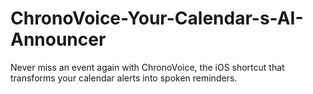# ChronoVoice-Your-Calendar-s-AI-Announcer
Never miss an event again with ChronoVoice, the iOS shortcut that transforms your calendar alerts into spoken reminders.
